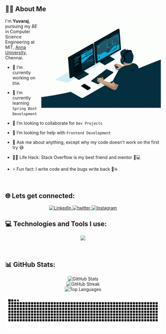 <!-- ======================= ABOUT ME ======================= -->
## 👨‍💻 About Me

<img src="./coding.gif" height="290px" align="right" />

I'm **Yuvaraj**, pursuing my _BE_ in Computer Science Engineering at MIT, [Anna University](https://www.annauniv.edu/), Chennai.

- 🔭 I’m currently working on `DSA`.

- 🌱 I’m currently learning `Spring Boot Development`

- 👯 I’m looking to collaborate for `Dev Projects`

- 🤔 I’m looking for help with `Frontend Development`

- 💬 Ask me about anything, except why my code doesn't work on the first try 😅

- 👨‍💻  Life Hack: Stack Overflow is my best friend and mentor 🤝💻

- ⚡  Fun fact: I write code and the bugs write back 🐞☕

<br>

<!-- ======================= CONNECT WITH ME ======================= -->
## 🌐 Lets get connected:
<p align="center">
  <a href="https://linkedin.com/in/yuvaraj2806" target="blank">
    <img src="https://img.icons8.com/fluency/48/linkedin.png" width="30" alt="LinkedIn"/>
  </a>
  <a href="https://x.com/Yuvi_0x11" target="blank">
    <img src="https://img.icons8.com/fluency/48/twitter.png" width="30" alt="twitter"/>
  </a>
  <a href="https://instagram.com/yuviiii.b" target="blank">
    <img src="https://img.icons8.com/fluency/48/instagram-new.png" width="30" alt="Instagram"/>
  </a>
</p>

<!-- ======================= TECH STACK ======================= -->
## 💻 Technologies and Tools I use:
<p align="center">
  <a href="https://skillicons.dev">
    <img src="https://skillicons.dev/icons?i=java,c,cpp,python,spring,mysql,sqlite,mongodb,flask,html,css,bash,md,linux,git,github,githubactions,vscode,idea,postman&perline=10" />
  </a>
</p>
<br>

<!-- ======================= GITHUB STATS ======================= -->
## 📊 GitHub Stats:
<p align="center">
  <img src="https://github-readme-stats.vercel.app/api?username=yuvii-b&theme=tokyonight&hide_border=false&include_all_commits=true&count_private=true" alt="GitHub Stats" />
  <br/>
  <img src="https://github-readme-streak-stats.herokuapp.com/?user=yuvii-b&theme=tokyonight&hide_border=false" alt="GitHub Streak" />
  <br/>
  <img src="https://github-readme-stats.vercel.app/api/top-langs/?username=yuvii-b&theme=tokyonight&hide_border=false&layout=compact" alt="Top Languages" />
</p>

<picture>
  <source media="(prefers-color-scheme: dark)" srcset="https://raw.githubusercontent.com/yuvii-b/yuvii-b/output/github-snake-dark.svg" />
  <source media="(prefers-color-scheme: light)" srcset="https://raw.githubusercontent.com/yuvii-b/yuvii-b/output/github-snake.svg" />
  <img alt="github-snake" src="https://raw.githubusercontent.com/yuvii-b/yuvii-b/output/github-snake.svg" />
</picture>
